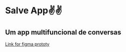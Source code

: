 # Salve App✌✌

## Um app multifuncional de conversas 

[Link for figma prototy](<https://www.figma.com/file/X4xMPjTqUqKdkmNtHPZp5F/Telegram-App-UI-Kit-(Community)?node-id=2%3A2>)
